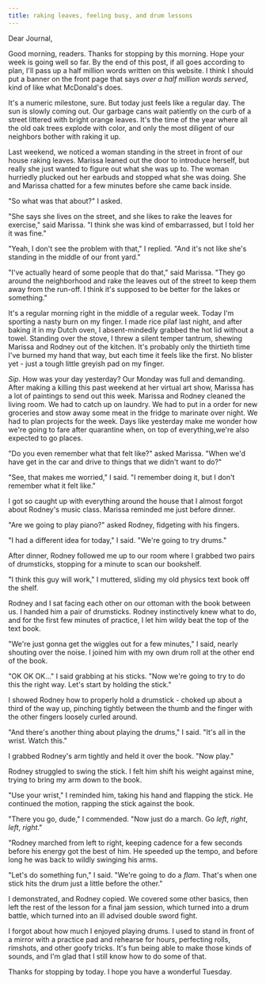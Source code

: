 ```yaml
---
title: raking leaves, feeling busy, and drum lessons
---
```


Dear Journal,

Good morning, readers.  Thanks for stopping by this morning.  Hope
your week is going well so far.  By the end of this post, if all goes
according to plan, I'll pass up a half million words written on this
website.  I think I should put a banner on the front page that says
_over a half million words served_, kind of like what McDonald's does.

It's a numeric milestone, sure.  But today just feels like a regular
day.  The sun is slowly coming out.  Our garbage cans wait patiently
on the curb of a street littered with bright orange leaves.  It's the
time of the year where all the old oak trees explode with color, and
only the most diligent of our neighbors bother with raking it up.

Last weekend, we noticed a woman standing in the street in front of
our house raking leaves.  Marissa leaned out the door to introduce
herself, but really she just wanted to figure out what she was up to.
The woman hurriedly plucked out her earbuds and stopped what she was
doing.  She and Marissa chatted for a few minutes before she came back
inside.

"So what was that about?" I asked.

"She says she lives on the street, and she likes to rake the leaves
for exercise," said Marissa.  "I think she was kind of embarrassed,
but I told her it was fine."

"Yeah, I don't see the problem with that," I replied.  "And it's not
like she's standing in the middle of our front yard."

"I've actually heard of some people that do that," said Marissa.
"They go around the neighborhood and rake the leaves out of the street
to keep them away from the run-off.  I think it's supposed to be
better for the lakes or something."

It's a regular morning right in the middle of a regular week.  Today
I'm sporting a nasty burn on my finger.  I made rice pilaf last night,
and after baking it in my Dutch oven, I absent-mindedly grabbed the
hot lid without a towel.  Standing over the stove, I threw a silent
temper tantrum, shewing Marissa and Rodney out of the kitchen.  It's
probably only the thirtieth time I've burned my hand that way, but
each time it feels like the first.  No blister yet - just a tough
little greyish pad on my finger.

_Sip_.  How was your day yesterday?  Our Monday was full and
demanding.  After making a killing this past weekend at her virtual
art show, Marissa has a lot of paintings to send out this week.
Marissa and Rodney cleaned the living room.  We had to catch up on
laundry.  We had to put in a order for new groceries and stow away
some meat in the fridge to marinate over night.  We had to plan
projects for the week.  Days like yesterday make me wonder how we're
going to fare after quarantine when, on top of everything,we're also
expected to go places.

"Do you even remember what that felt like?" asked Marissa.  "When we'd
have get in the car and drive to things that we didn't want to do?"

"See, that makes me worried," I said.  "I remember doing it, but I
don't remember what it felt like."

I got so caught up with everything around the house that I almost
forgot about Rodney's music class.  Marissa reminded me just before
dinner.

"Are we going to play piano?" asked Rodney, fidgeting with his
fingers.

"I had a different idea for today," I said.  "We're going to try
drums."

After dinner, Rodney followed me up to our room where I grabbed two
pairs of drumsticks, stopping for a minute to scan our bookshelf.

"I think this guy will work," I muttered, sliding my old physics text
book off the shelf.

Rodney and I sat facing each other on our ottoman with the book
between us.  I handed him a pair of drumsticks.  Rodney instinctively
knew what to do, and for the first few minutes of practice, I let him
wildy beat the top of the text book.

"We're just gonna get the wiggles out for a few minutes," I said,
nearly shouting over the noise.  I joined him with my own drum roll at
the other end of the book.

"OK OK OK..." I said grabbing at his sticks.  "Now we're going to try
to do this the right way.  Let's start by holding the stick."

I showed Rodney how to properly hold a drumstick - choked up about a
third of the way up, pinching tightly between the thumb and the finger
with the other fingers loosely curled around.

"And there's another thing about playing the drums," I said.  "It's
all in the wrist.  Watch this."

I grabbed Rodney's arm tightly and held it over the book.  "Now play."

Rodney struggled to swing the stick.  I felt him shift his weight
against mine, trying to bring my arm down to the book.

"Use your wrist," I reminded him, taking his hand and flapping the
stick.  He continued the motion, rapping the stick against the book.

"There you go, dude," I commended.  "Now just do a march.  Go _left_,
_right_, _left_, _right_."

"Rodney marched from left to right, keeping cadence for a few seconds
before his energy got the best of him.  He speeded up the tempo, and
before long he was back to wildly swinging his arms.

"Let's do something fun," I said.  "We're going to do a _flam_.
That's when one stick hits the drum just a little before the other."

I demonstrated, and Rodney copied.  We covered some other basics, then
left the rest of the lesson for a final jam session, which turned into
a drum battle, which turned into an ill advised double sword fight.

I forgot about how much I enjoyed playing drums.  I used to stand in
front of a mirror with a practice pad and rehearse for hours,
perfecting rolls, rimshots, and other goofy tricks.  It's fun being
able to make those kinds of sounds, and I'm glad that I still know how
to do some of that.

Thanks for stopping by today.  I hope you have a wonderful Tuesday.
